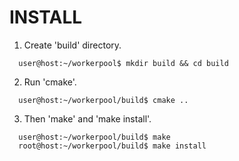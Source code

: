 INSTALL
=======

1) Create 'build' directory.
```
  user@host:~/workerpool$ mkdir build && cd build
```
2) Run 'cmake'.
```
  user@host:~/workerpool/build$ cmake ..
```
3) Then 'make' and 'make install'.
```
  user@host:~/workerpool/build$ make
  root@host:~/workerpool/build$ make install
```
